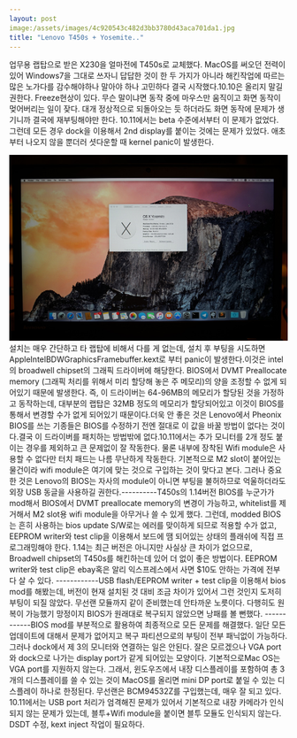 ```yaml
---
layout: post
image:/assets/images/4c920543c482d3bb3780d43aca701da1.jpg
title: "Lenovo T450s + Yosemite.."
---
```


업무용 랩탑으로 받은 X230을 얼마전에 T450s로 교체했다. MacOS를 써오던 전력이 있어 Windows7을 그대로 쓰자니 답답한 것이 한 두 가지가 아니라 해킨작업에 따르는 많은 노가다를 감수해야하나 말아야 하나 고민하다 결국 시작했다.10.10은 올리지 말길 권한다. Freeze현상이 있다. 무슨 말이냐면 동작 중에 마우스만 움직이고 화면 동작이 멎어버리는 일이 잦다. 대개 정상적으로 되돌아오는 듯 하더라도 화면 동작에 문제가 생기니까 결국에 재부팅해야만 한다. 10.11에서는 beta 수준에서부터 이 문제가 없었다. 그런데 모든 경우 dock을 이용해서 2nd display를 붙이는 것에는 문제가 있었다. 애초부터 나오지 않을 뿐더러 셧다운할 때 kernel panic이 발생한다.


![image](/assets/images/4c920543c482d3bb3780d43aca701da1.jpg)
설치는 매우 간단하고 타 랩탑에 비해서 다를 게 없는데, 설치 후 부팅을 시도하면 AppleIntelBDWGraphicsFramebuffer.kext로 부터 panic이 발생한다.이것은 intel의 broadwell chipset의 그래픽 드라이버에 해당한다. BIOS에서 DVMT Preallocate memory (그래픽 처리를 위해서 미리 할당해 놓은 주 메모리)의 양을 조정할 수 없게 되어있기 때문에 발생한다. 즉, 이 드라이버는 64-96MB의 메모리가 할당된 것을 가정하고 동작하는데, 대부분의 랩탑은 32MB 정도의 메모리가 할당되어있고 이것이 BIOS를 통해서 변경할 수가 없게 되어있기 때문이다.더욱 안 좋은 것은 Lenovo에서 Pheonix BIOS를 쓰는 기종들은 BIOS를 수정하기 전엔 절대로 이 값을 바꿀 방법이 없다는 것이다.결국 이 드라이버를 패치하는 방법밖에 없다.10.11에서는 추가 모니터를 2개 정도 붙이는 경우를 제외하고 큰 문제없이 잘 작동한다. 물론 내부에 장착된 Wifi module은 사용할 수 없다만 터치 패드는 나름 무난하게 작동한다. 기본적으로 M2 slot이 붙어있는 물건이라 wifi module은 여기에 맞는 것으로 구입하는 것이 맞다고 본다. 그러나 중요한 것은 Lenovo의 BIOS는 자사의 module이 아니면 부팅을 불허하므로 억울하더라도 외장 USB 동글을 사용하길 권한다.----------T450s의 1.14버전 BIOS를 누군가가 mod해서 BIOS에서 DVMT preallocate memory의 변경이 가능하고, whitelist를 제거해서 M2 slot용 wifi module을 아무거나 쓸 수 있게 했다. 그런데, modded BIOS는 흔히 사용하는 bios update S/W로는 에러를 맞이하게 되므로 적용할 수가 없고, EEPROM writer와 test clip을 이용해서 보드에 땜 되어있는 상태의 플래쉬에 직접 프로그래밍해야 한다. 1.14는 최근 버전은 아니지만 사실상 큰 차이가 없으므로, Broadwell chipset의 T450s를 해킨하는데 있어 더 없이 좋은 방법이다. EEPROM writer와 test clip은 ebay혹은 알리 익스프레스에서 사면 $10도 안하는 가격에 전부 다 살 수 있다. ------------USB flash/EEPROM writer + test clip을 이용해서 bios mod를 해봤는데, 버전이 현재 설치된 것 대비 조금 차이가 있어서 그런 것인지 도저히 부팅이 되질 않았다. 무선랜 모듈까지 같이 준비했는데 안타까운 노릇이다. 다행히도 원복이 가능했기 망정이지 BIOS가 원래대로 복구되지 않았으면 낭패를 볼 뻔했다. ------------BIOS mod를 부분적으로 활용하여 최종적으로 모든 문제를 해결했다. 일단 모든 업데이트에 대해서 문제가 없어지고 복구 파티션으로의 부팅이 전부 패닉없이 가능하다. 그러나 dock에서 제 3의 모니터와 연결하는 일은 안된다. 잘은 모르겠으나 VGA port와 dock으로 나가는 display port가 같게 되어있는 모양이다. 기본적으로Mac OS는 VGA port를 지원하지 않는다. 그래서, 윈도우즈에서 내장 디스플레이를 포함하여 총 3개의 디스플레이를 쓸 수 있는 것이 MacOS를 올리면 mini DP port로 붙일 수 있는 디스플레이 하나로 한정된다. 무선랜은 BCM94532Z를 구입했는데, 매우 잘 되고 있다. 10.11에서는 USB port 처리가 엄격해진 문제가 있어서 기본적으로 내장 카메라가 인식되지 않는 문제가 있는데, 블투+Wifi module을 붙이면 블투 모듈도 인식되지 않는다. DSDT 수정, kext inject 작업이 필요하다. 

